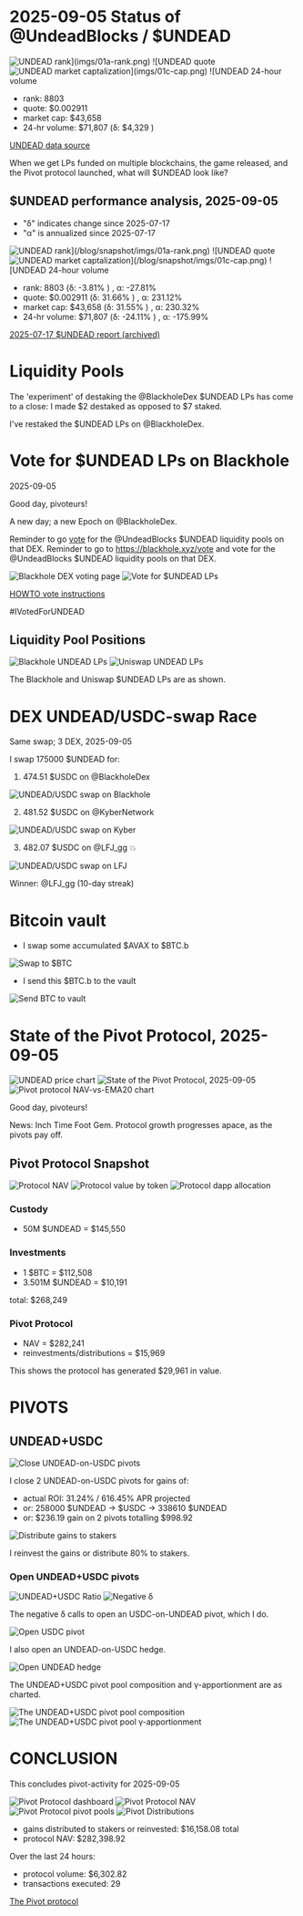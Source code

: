 # 2025-09-05 Status of @UndeadBlocks / $UNDEAD 

![$UNDEAD rank](imgs/01a-rank.png) 
![$UNDEAD quote](imgs/01b-quote.png) 
![$UNDEAD market captalization](imgs/01c-cap.png) 
![$UNDEAD 24-hour volume](imgs/01d-vol.png) 

* rank: 8803 
* quote: $0.002911 
* market cap: $43,658 
* 24-hr volume: $71,807 (δ: $4,329 ) 


[UNDEAD data source](https://www.coingecko.com/en/coins/undead-blocks) 



When we get LPs funded on multiple blockchains, the game released, and the Pivot protocol launched, what will $UNDEAD look like? 

## $UNDEAD performance analysis, 2025-09-05 

* "δ" indicates change since 2025-07-17 
* "α" is annualized since 2025-07-17 

![$UNDEAD rank](/blog/snapshot/imgs/01a-rank.png) 
![$UNDEAD quote](/blog/snapshot/imgs/01b-quote.png) 
![$UNDEAD market captalization](/blog/snapshot/imgs/01c-cap.png) 
![$UNDEAD 24-hour volume](/blog/snapshot/imgs/01d-vol.png) 

* rank: 8803 (δ: -3.81% ) , α: -27.81% 
* quote: $0.002911 (δ: 31.66% ) , α: 231.12% 
* market cap: $43,658 (δ: 31.55% ) , α: 230.32% 
* 24-hr volume: $71,807 (δ: -24.11% ) , α: -175.99% 

[2025-07-17 $UNDEAD report (archived)](https://github.com/pivoteur/biz/tree/main/blog/snapshot) 

# Liquidity Pools

The 'experiment' of destaking the @BlackholeDex $UNDEAD LPs has come to a close: I made $2 destaked as opposed to $7 staked.

I've restaked the $UNDEAD LPs on @BlackholeDex. 

# Vote for $UNDEAD LPs on Blackhole 

2025-09-05 

Good day, pivoteurs! 

A new day; a new Epoch on @BlackholeDex. 

Reminder to go [vote](https://blackhole.xyz/vote) for the @UndeadBlocks $UNDEAD liquidity pools on that DEX. Reminder to go to https://blackhole.xyz/vote and vote for the @UndeadBlocks $UNDEAD liquidity pools on that DEX. 

![Blackhole DEX voting page](imgs/02a-vote.png) 
![Vote for $UNDEAD LPs](imgs/02b-voted.png) 

[HOWTO vote instructions](https://x.com/pivocateur/status/1945637734682341791)

#IVotedForUNDEAD 

## Liquidity Pool Positions 

![Blackhole UNDEAD LPs](imgs/03a-blackhole-lps.png) 
![Uniswap UNDEAD LPs](imgs/03b-uniswap-lps.png) 

The Blackhole and Uniswap $UNDEAD LPs are as shown. 

# DEX UNDEAD/USDC-swap Race 

Same swap; 3 DEX, 2025-09-05 

I swap 175000 $UNDEAD for: 

1. 474.51 $USDC on @BlackholeDex 

![UNDEAD/USDC swap on Blackhole](imgs/04a-blackhole.png) 

2. 481.52 $USDC on @KyberNetwork 

![UNDEAD/USDC swap on Kyber](imgs/04b-kyber.png) 

3. 482.07 $USDC on @LFJ_gg 💥 

![UNDEAD/USDC swap on LFJ](imgs/04c-lfj.png) 

Winner: @LFJ_gg (10-day streak) 

# Bitcoin vault 

* I swap some accumulated $AVAX to $BTC.b 

![Swap to $BTC](imgs/05a-swap.png) 

* I send this $BTC.b to the vault 

![Send BTC to vault](imgs/05b-sned.png) 

# State of the Pivot Protocol, 2025-09-05 

![UNDEAD price chart](imgs/06a-undead.png) 
![State of the Pivot Protocol, 2025-09-05](imgs/06b-assets.png) 
![Pivot protocol NAV-vs-EMA20 chart](imgs/06c-ema.png) 


Good day, pivoteurs! 

News: Inch Time Foot Gem. Protocol growth progresses apace, as the pivots pay off. 
## Pivot Protocol Snapshot 

![Protocol NAV](imgs/07a-nav.png) 
![Protocol value by token](imgs/07b-by-token.png) 
![Protocol dapp allocation](imgs/07c-by-dapp.png) 

### Custody 

* 50M $UNDEAD = $145,550 

### Investments 

* 1 $BTC = $112,508 
* 3.501M $UNDEAD = $10,191 

total: $268,249 


### Pivot Protocol 

* NAV = $282,241 
* reinvestments/distributions = $15,969 

This shows the protocol has generated $29,961 in value. 

# PIVOTS 

## UNDEAD+USDC 

![Close UNDEAD-on-USDC pivots](imgs/08a-close-undead-on-usdc-pivot.png) 

I close 2 UNDEAD-on-USDC pivots for gains of: 


* actual ROI: 31.24% / 616.45% APR projected 
* or: 258000 $UNDEAD -> $USDC -> 338610 $UNDEAD 
* or: $236.19 gain on 2 pivots totalling $998.92 


![Distribute gains to stakers](imgs/08b-dist-gains.png) 

I reinvest the gains or distribute 80% to stakers. 

### Open UNDEAD+USDC pivots 

![UNDEAD+USDC Ratio](imgs/09a-ratio.png) 
![Negative δ](imgs/09b-delta.png) 

The negative δ calls to open an USDC-on-UNDEAD pivot, which I do. 

![Open USDC pivot](imgs/09c-open-usdc-pivot.png) 

I also open an UNDEAD-on-USDC hedge. 

![Open UNDEAD hedge](imgs/09d-open-undead-hedge.png) 





The UNDEAD+USDC pivot pool composition and γ-apportionment are as charted. 

![The UNDEAD+USDC pivot pool composition](imgs/10a-comp.png) 
![The UNDEAD+USDC pivot pool γ-apportionment](imgs/10b-apport.png) 

# CONCLUSION 

This concludes pivot-activity for 2025-09-05 

![Pivot Protocol dashboard](imgs/11a-dash.png) 
![Pivot Protocol NAV](imgs/11b-nav.png) 
![Pivot Protocol pivot pools](imgs/11c-pools.png) 
![Pivot Distributions](imgs/11d-dists.png) 

* gains distributed to stakers or reinvested: $16,158.08 total 
* protocol NAV: $282,398.92 

Over the last 24 hours: 

* protocol volume: $6,302.82 
* transactions executed: 29 



[The Pivot protocol](https://pivoteur.github.io/#) 

